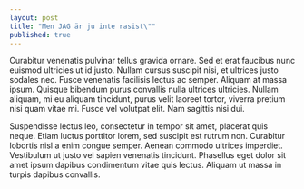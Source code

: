 ```yaml
---
layout: post
title: "Men JAG är ju inte rasist\""
published: true
---
```



Curabitur venenatis pulvinar tellus gravida ornare. Sed et erat faucibus nunc
euismod ultricies ut id justo. Nullam cursus suscipit nisi, et ultrices justo
sodales nec. Fusce venenatis facilisis lectus ac semper. Aliquam at massa
ipsum. Quisque bibendum purus convallis nulla ultrices ultricies. Nullam
aliquam, mi eu aliquam tincidunt, purus velit laoreet tortor, viverra pretium
nisi quam vitae mi. Fusce vel volutpat elit. Nam sagittis nisi dui.

Suspendisse lectus leo, consectetur in tempor sit amet, placerat quis neque.
Etiam luctus porttitor lorem, sed suscipit est rutrum non. Curabitur lobortis
nisl a enim congue semper. Aenean commodo ultrices imperdiet. Vestibulum ut
justo vel sapien venenatis tincidunt. Phasellus eget dolor sit amet ipsum
dapibus condimentum vitae quis lectus. Aliquam ut massa in turpis dapibus
convallis.
